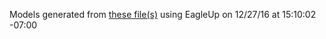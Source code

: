 Models generated from [these file(s)](https://raw.github.com/sparkfun/microSD_Transflash_Breakout/eb287103ea3e338d23258825242ebf1f4653145c/Hardware/SparkFun_microSD_Breakout.brd) using EagleUp on 12/27/16 at 15:10:02 -07:00
